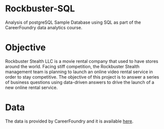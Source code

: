 # Rockbuster-SQL
Analysis of postgreSQL Sample Database using SQL as part of the CareerFoundry data analytics course. 
# Objective 
Rockbuster Stealth LLC is a movie rental company that used to have stores around the world. Facing stiff competition, the Rockbuster Stealth management team is planning to launch an online video rental service in order to stay competitive.
The objective of this project is to answer a series of business questions using data-driven answers to drive the launch of a new online rental service. 
# Data
The data is provided by CareerFoundry and it is available [here](http://www.postgresqltutorial.com/wp-content/uploads/2019/05/dvdrental.zip).  
